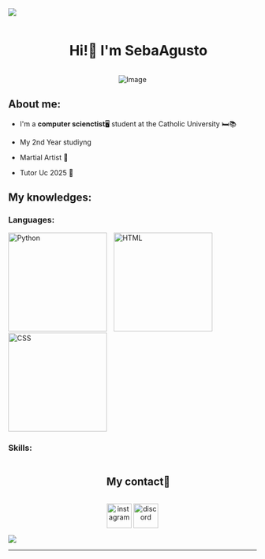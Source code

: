
<!--horizontal divider(gradiant)-->
<img src="https://user-images.githubusercontent.com/73097560/115834477-dbab4500-a447-11eb-908a-139a6edaec5c.gif">

<!--h1 without bottom border-->
<div id="user-content-toc">
  <ul align="center">
    <summary><h1 style="display: inline-block">Hi!👋 I'm SebaAgusto</h1></summary>
  </ul>
</div>


<!--- Imagen -->
<div align="center">
  <img  src="https://generacionxbox.com/wp-content/uploads/2020/03/Doom-Eternal-1.jpg"
       alt="Image" /></a>
</div>


<!--Sobre mi-->
<h2> About me: </h2>

- I'm a **computer scienctist**🖥️ student at the Catholic University 🛏️📚

- My 2nd Year studiyng

- Martial Artist 🥋

- Tutor Uc 2025 👾


<!--Intro end-->

<!--Mostrar los conocimientos de mis lenguajes de programacion-->
<h2> My knowledges: </h2>

<h3> Languages: </h3>

<body>
<img src="https://www.ingenioteka.com/wp-content/uploads/2018/04/python-logo.png" alt="Python" style="width: 200px; display: inline-block; margin-right: 10px;">
<img src="https://niixer.com/wp-content/uploads/2024/02/html5-1.jpg" alt="HTML" style="width: 200px; display: inline-block; margin-right: 10px;">
  <img src="https://i0.wp.com/css-tricks.com/wp-content/uploads/2024/10/css3-logo.jpg?resize=1200%2C600&ssl=1" alt="CSS" style="width: 200px; display: inline-block;">
</body>
<h3> Skills: </h3>




<!--h2 without bottom border-->
<div id="user-content-toc">
  <ul align="center">
    <summary><h2 style="display: inline-block">My contact🤝</h2></summary>
  </ul>
</div>

<!--Redes sociales-->
<!--Instagram-->
<p align="center"> 
<a href="https://www.instagram.com/seba_agusto?igsh=MXEwNjFjeHBlMjVjdA==/" target="blank"><img align="center" src="https://user-images.githubusercontent.com/88904952/234981169-2dd1e58f-4b7e-468c-8213-034ba62156c3.png" alt="instagram" height="50" width="50" /></a>
<!--Discord-->
<a href="https://discord.com/channels/@me" target="blank"><img align="center" src="https://user-images.githubusercontent.com/88904952/234982627-019fd336-6248-453c-9b05-97c13fd1d207.png" alt="discord" height="50" width="50" /></a>
  
</p>



<!--horizontal divider(gradiant)-->
<img src="https://user-images.githubusercontent.com/73097560/115834477-dbab4500-a447-11eb-908a-139a6edaec5c.gif">

----------------------------------------------------------------------

<!-- Proudly created with GPRM ( https://gprm.itsvg.in ) -->



